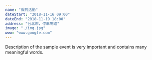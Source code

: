 ```yaml
---
name: "假的活動"
dateStart: "2018-11-16 09:00"
dateEnd: "2018-11-19 18:00"
address: "台北市，停車場路"
image: "./img.jpg"
www: "www.google.com"
---
```

Description of the sample event is very important and contains many meaningful words.
